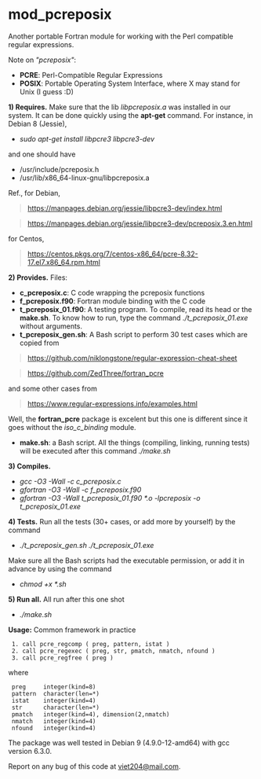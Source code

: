 # mod_pcreposix

Another portable Fortran module for working with the Perl compatible regular expressions.

Note on _"pcreposix"_: 
+ **PCRE**: Perl-Compatible Regular Expressions
+ **POSIX**: Portable Operating System Interface, where X may stand for Unix (I guess :D)

**1) Requires.** Make sure that the lib _libpcreposix.a_ was installed in our system. It can be done quickly using the **apt-get** command. For instance, in Debian 8 (Jessie), 
+ _sudo apt-get install libpcre3 libpcre3-dev_

and one should have 
+ /usr/include/pcreposix.h
+ /usr/lib/x86_64-linux-gnu/libpcreposix.a

Ref., for Debian, 
> https://manpages.debian.org/jessie/libpcre3-dev/index.html

> https://manpages.debian.org/jessie/libpcre3-dev/pcreposix.3.en.html

for Centos,  

> https://centos.pkgs.org/7/centos-x86_64/pcre-8.32-17.el7.x86_64.rpm.html

**2) Provides.** Files:
+ **c_pcreposix.c**: C code wrapping the pcreposix functions
+ **f_pcreposix.f90**: Fortran module binding with the C code
+ **t_pcreposix_01.f90**: A testing program. To compile, read its head or the **make.sh**. To know how to run, type the command  _./t_pcreposix_01.exe_ without arguments.
+ **t_pcreposix_gen.sh**: A Bash script to perform 30 test cases which are copied from 

> https://github.com/niklongstone/regular-expression-cheat-sheet

> https://github.com/ZedThree/fortran_pcre

and some other cases from 

> https://www.regular-expressions.info/examples.html

Well, the **fortran_pcre** package is excelent but this one is different since it goes without the _iso_c_binding_ module.

+ **make.sh**: a Bash script. All the things (compiling, linking, running tests) will be executed after this command _./make.sh_

**3) Compiles.**
+ _gcc -O3 -Wall -c c_pcreposix.c_
+ _gfortran -O3 -Wall -c f_pcreposix.f90_
+ _gfortran -O3 -Wall t_pcreposix_01.f90 *.o -lpcreposix -o t_pcreposix_01.exe_

**4) Tests.** Run all the tests (30+ cases, or add more by yourself) by the command 
+ _./t_pcreposix_gen.sh ./t_pcreposix_01.exe_

Make sure all the Bash scripts had the executable permission, or add it in advance by using the command 
+ _chmod +x *.sh_

**5) Run all.** All run after this one shot

+ _./make.sh_

**Usage:** Common framework in practice

     1. call pcre_regcomp ( preg, pattern, istat ) 
     2. call pcre_regexec ( preg, str, pmatch, nmatch, nfound ) 
     3. call pcre_regfree ( preg ) 
   
   where 
   
     preg     integer(kind=8)
     pattern  character(len=*)
     istat    integer(kind=4)
     str      character(len=*)
     pmatch   integer(kind=4), dimension(2,nmatch)
     nmatch   integer(kind=4)
     nfound   integer(kind=4)

The package was well tested in Debian 9 (4.9.0-12-amd64) with gcc version 6.3.0.

Report on any bug of this code at viet204@mail.com.
